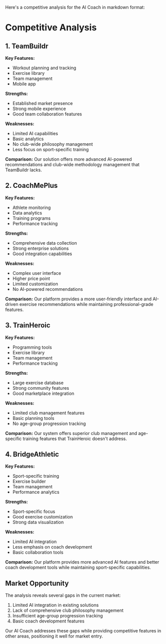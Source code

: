 Here's a competitive analysis for the AI Coach in markdown format:

# Competitive Analysis

## 1. TeamBuildr

**Key Features:**

- Workout planning and tracking
- Exercise library
- Team management
- Mobile app

**Strengths:**

- Established market presence
- Strong mobile experience
- Good team collaboration features

**Weaknesses:**

- Limited AI capabilities
- Basic analytics
- No club-wide philosophy management
- Less focus on sport-specific training

**Comparison:** Our solution offers more advanced AI-powered recommendations and club-wide
methodology management that TeamBuildr lacks.

## 2. CoachMePlus

**Key Features:**

- Athlete monitoring
- Data analytics
- Training programs
- Performance tracking

**Strengths:**

- Comprehensive data collection
- Strong enterprise solutions
- Good integration capabilities

**Weaknesses:**

- Complex user interface
- Higher price point
- Limited customization
- No AI-powered recommendations

**Comparison:** Our platform provides a more user-friendly interface and AI-driven exercise
recommendations while maintaining professional-grade features.

## 3. TrainHeroic

**Key Features:**

- Programming tools
- Exercise library
- Team management
- Performance tracking

**Strengths:**

- Large exercise database
- Strong community features
- Good marketplace integration

**Weaknesses:**

- Limited club management features
- Basic planning tools
- No age-group progression tracking

**Comparison:** Our system offers superior club management and age-specific training features that
TrainHeroic doesn't address.

## 4. BridgeAthletic

**Key Features:**

- Sport-specific training
- Exercise builder
- Team management
- Performance analytics

**Strengths:**

- Sport-specific focus
- Good exercise customization
- Strong data visualization

**Weaknesses:**

- Limited AI integration
- Less emphasis on coach development
- Basic collaboration tools

**Comparison:** Our platform provides more advanced AI features and better coach development tools
while maintaining sport-specific capabilities.

## Market Opportunity

The analysis reveals several gaps in the current market:

1. Limited AI integration in existing solutions
2. Lack of comprehensive club philosophy management
3. Insufficient age-group progression tracking
4. Basic coach development features

Our AI Coach addresses these gaps while providing competitive features in other areas, positioning
it well for market entry.
